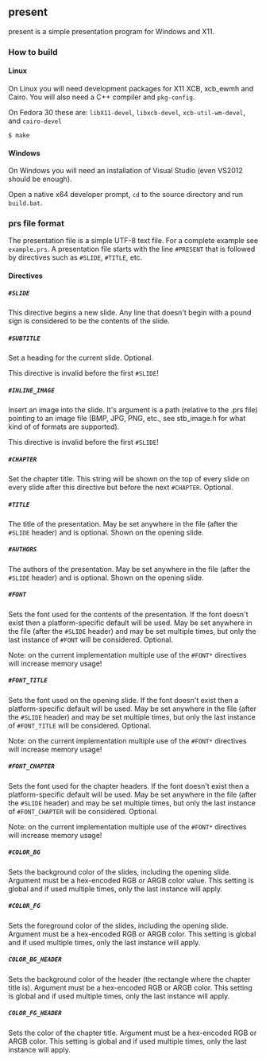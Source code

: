## present

present is a simple presentation program for Windows and X11.

### How to build
#### Linux
On Linux you will need development packages for X11 XCB, xcb\_ewmh
and Cairo. You will also need a C++ compiler and `pkg-config`.

On Fedora 30 these are: `libX11-devel`, `libxcb-devel`,
`xcb-util-wm-devel`, and `cairo-devel`

`$ make`
#### Windows
On Windows you will need an installation of Visual Studio
(even VS2012 should be enough).

Open a native x64 developer prompt, `cd` to the source directory
and run `build.bat`.

### prs file format
The presentation file is a simple UTF-8 text file. For a complete
example see `example.prs`. A presentation file starts with the line
`#PRESENT`
that is followed by directives such as `#SLIDE`, `#TITLE`, etc.

#### Directives
##### `#SLIDE`
This directive begins a new slide. Any line that doesn't begin
with a pound sign is considered to be the contents of the
slide.

##### `#SUBTITLE`
Set a heading for the current slide. Optional.

This directive is invalid before the first `#SLIDE`!


##### `#INLINE_IMAGE`
Insert an image into the slide. It's argument is a path (relative
to the .prs file) pointing to an image file (BMP, JPG, PNG, etc.,
see stb\_image.h for what kind of of formats are supported).

This directive is invalid before the first `#SLIDE`!

##### `#CHAPTER`
Set the chapter title. This string will be shown on the top of every
slide on every slide after this directive but before the next
`#CHAPTER`. Optional.

##### `#TITLE`
The title of the presentation. May be set anywhere in the file
(after the `#SLIDE` header) and is optional. Shown on the opening
slide.

##### `#AUTHORS`
The authors of the presentation. May be set anywhere in the file
(after the `#SLIDE` header) and is optional. Shown on the opening
slide.

##### `#FONT`
Sets the font used for the contents of the presentation. If the font
doesn't exist then a platform-specific default will be used. May be
set anywhere in the file (after the `#SLIDE` header) and may be set
multiple times, but only the last instance of `#FONT` will be
considered. Optional.

Note: on the current implementation multiple use of the `#FONT*`
directives will increase memory usage!

##### `#FONT_TITLE`
Sets the font used on the opening slide. If the font doesn't exist
then a platform-specific default will be used. May be set anywhere in
the file (after the `#SLIDE` header) and may be set multiple times,
but only the last instance of `#FONT_TITLE` will be considered.
Optional.

Note: on the current implementation multiple use of the `#FONT*`
directives will increase memory usage!

##### `#FONT_CHAPTER`
Sets the font used for the chapter headers. If the font doesn't exist
then a platform-specific default will be used. May be set anywhere in
the file (after the `#SLIDE` header) and may be set multiple times,
but only the last instance of `#FONT_CHAPTER` will be considered.
Optional.

Note: on the current implementation multiple use of the `#FONT*`
directives will increase memory usage!

##### `#COLOR_BG`
Sets the background color of the slides, including the opening slide.
Argument must be a hex-encoded RGB or ARGB color value. This setting
is global and if used multiple times, only the last instance will
apply.

##### `#COLOR_FG`
Sets the foreground color of the slides, including the opening slide.
Argument must be a hex-encoded RGB or ARGB color. This setting is
global and if used multiple times, only the last instance will apply.

##### `COLOR_BG_HEADER`
Sets the background color of the header (the rectangle where the
chapter title is). Argument must be a hex-encoded RGB or ARGB color.
This setting is global and if used multiple times, only the last
instance will apply.

##### `COLOR_FG_HEADER`
Sets the color of the chapter title. Argument must be a hex-encoded
RGB or ARGB color. This setting is global and if used multiple times,
only the last instance will apply.
